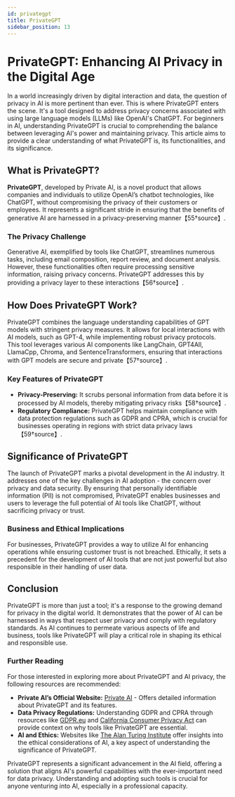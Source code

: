 ```yaml
---
id: privategpt
title: PrivateGPT
sidebar_position: 13
---
```

# PrivateGPT: Enhancing AI Privacy in the Digital Age

In a world increasingly driven by digital interaction and data, the question of privacy in AI is more pertinent than ever. This is where PrivateGPT enters the scene. It's a tool designed to address privacy concerns associated with using large language models (LLMs) like OpenAI's ChatGPT. For beginners in AI, understanding PrivateGPT is crucial to comprehending the balance between leveraging AI's power and maintaining privacy. This article aims to provide a clear understanding of what PrivateGPT is, its functionalities, and its significance.

## What is PrivateGPT?

**PrivateGPT**, developed by Private AI, is a novel product that allows companies and individuals to utilize OpenAI’s chatbot technologies, like ChatGPT, without compromising the privacy of their customers or employees. It represents a significant stride in ensuring that the benefits of generative AI are harnessed in a privacy-preserving manner【55†source】.

### The Privacy Challenge

Generative AI, exemplified by tools like ChatGPT, streamlines numerous tasks, including email composition, report review, and document analysis. However, these functionalities often require processing sensitive information, raising privacy concerns. PrivateGPT addresses this by providing a privacy layer to these interactions【56†source】.

## How Does PrivateGPT Work?

PrivateGPT combines the language understanding capabilities of GPT models with stringent privacy measures. It allows for local interactions with AI models, such as GPT-4, while implementing robust privacy protocols. This tool leverages various AI components like LangChain, GPT4All, LlamaCpp, Chroma, and SentenceTransformers, ensuring that interactions with GPT models are secure and private【57†source】.

### Key Features of PrivateGPT

- **Privacy-Preserving:** It scrubs personal information from data before it is processed by AI models, thereby mitigating privacy risks【58†source】.
- **Regulatory Compliance:** PrivateGPT helps maintain compliance with data protection regulations such as GDPR and CPRA, which is crucial for businesses operating in regions with strict data privacy laws【59†source】.

## Significance of PrivateGPT

The launch of PrivateGPT marks a pivotal development in the AI industry. It addresses one of the key challenges in AI adoption - the concern over privacy and data security. By ensuring that personally identifiable information (PII) is not compromised, PrivateGPT enables businesses and users to leverage the full potential of AI tools like ChatGPT, without sacrificing privacy or trust.

### Business and Ethical Implications

For businesses, PrivateGPT provides a way to utilize AI for enhancing operations while ensuring customer trust is not breached. Ethically, it sets a precedent for the development of AI tools that are not just powerful but also responsible in their handling of user data.

## Conclusion

PrivateGPT is more than just a tool; it's a response to the growing demand for privacy in the digital world. It demonstrates that the power of AI can be harnessed in ways that respect user privacy and comply with regulatory standards. As AI continues to permeate various aspects of life and business, tools like PrivateGPT will play a critical role in shaping its ethical and responsible use.

### Further Reading

For those interested in exploring more about PrivateGPT and AI privacy, the following resources are recommended:

- **Private AI’s Official Website:** [Private AI](https://www.private-ai.com) - Offers detailed information about PrivateGPT and its features.
- **Data Privacy Regulations:** Understanding GDPR and CPRA through resources like [GDPR.eu](https://gdpr.eu) and [California Consumer Privacy Act](https://oag.ca.gov/privacy/ccpa) can provide context on why tools like PrivateGPT are essential.
- **AI and Ethics:** Websites like [The Alan Turing Institute](https://www.turing.ac.uk/) offer insights into the ethical considerations of AI, a key aspect of understanding the significance of PrivateGPT.

PrivateGPT represents a significant advancement in the AI field, offering a solution that aligns AI's powerful capabilities with the ever-important need for data privacy. Understanding and adopting such tools is crucial for anyone venturing into AI, especially in a professional capacity.